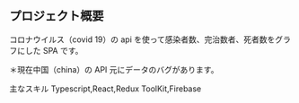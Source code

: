 ## プロジェクト概要

コロナウイルス（covid 19）の api を使って感染者数、完治数者、死者数をグラフにした SPA です。

＊現在中国（china）の API 元にデータのバグがあります。

主なスキル
Typescript,React,Redux ToolKit,Firebase
